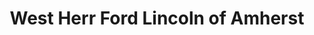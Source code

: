 ---
title: "West Herr Ford Lincoln of Amherst"
url: /getzville/west-herr-ford-lincoln-of-amherst/
shop: car
---